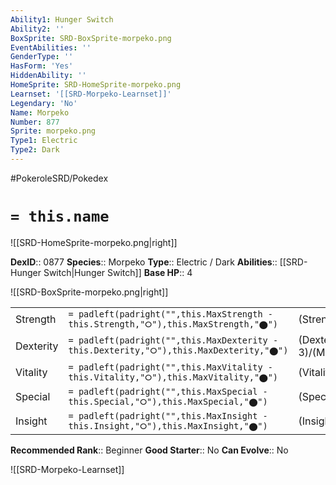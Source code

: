 ```yaml
---
Ability1: Hunger Switch
Ability2: ''
BoxSprite: SRD-BoxSprite-morpeko.png
EventAbilities: ''
GenderType: ''
HasForm: 'Yes'
HiddenAbility: ''
HomeSprite: SRD-HomeSprite-morpeko.png
Learnset: '[[SRD-Morpeko-Learnset]]'
Legendary: 'No'
Name: Morpeko
Number: 877
Sprite: morpeko.png
Type1: Electric
Type2: Dark
---
```


#PokeroleSRD/Pokedex

# `= this.name`

![[SRD-HomeSprite-morpeko.png|right]]

**DexID**:: 0877
**Species**:: Morpeko
**Type**:: Electric / Dark
**Abilities**:: [[SRD-Hunger Switch|Hunger Switch]]
**Base HP**:: 4

![[SRD-BoxSprite-morpeko.png|right]]

|           |                                                                                        |                                          |
| --------- | -------------------------------------------------------------------------------------- | ---------------------------------------- |
| Strength  | `= padleft(padright("",this.MaxStrength - this.Strength,"⭘"),this.MaxStrength,"⬤")`    | (Strength::3)/(MaxStrength::6)   |
| Dexterity | `= padleft(padright("",this.MaxDexterity - this.Dexterity,"⭘"),this.MaxDexterity,"⬤")` | (Dexterity:: 3)/(MaxDexterity::6) |
| Vitality  | `= padleft(padright("",this.MaxVitality - this.Vitality,"⭘"),this.MaxVitality,"⬤")`    | (Vitality::2)/(MaxVitality::4)   |
| Special   | `= padleft(padright("",this.MaxSpecial - this.Special,"⭘"),this.MaxSpecial,"⬤")`       | (Special::2)/(MaxSpecial::5)     |
| Insight   | `= padleft(padright("",this.MaxInsight - this.Insight,"⭘"),this.MaxInsight,"⬤")`       | (Insight::2)/(MaxInsight::4)     |

**Recommended Rank**:: Beginner
**Good Starter**:: No
**Can Evolve**:: No

![[SRD-Morpeko-Learnset]]